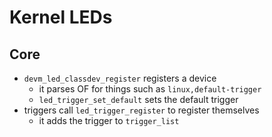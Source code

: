 Kernel LEDs
===========

## Core

- `devm_led_classdev_register` registers a device
  - it parses OF for things such as `linux,default-trigger`
  - `led_trigger_set_default` sets the default trigger
- triggers call `led_trigger_register` to register themselves
  - it adds the trigger to `trigger_list`
